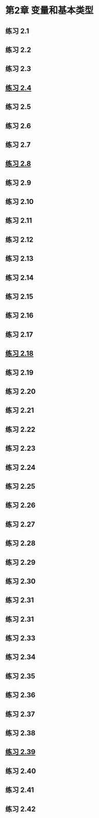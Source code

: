 # 第2章 变量和基本类型
## 练习 2.1
## 练习 2.2
## 练习 2.3
## [练习 2.4](https://github.com/LuckyGan/CppPrimer/blob/master/ch02/ex2_04.cc)
## 练习 2.5
## 练习 2.6
## 练习 2.7
## [练习 2.8](https://github.com/LuckyGan/CppPrimer/blob/master/ch02/ex2_08.cc)
## 练习 2.9
## 练习 2.10
## 练习 2.11
## 练习 2.12
## 练习 2.13
## 练习 2.14
## 练习 2.15
## 练习 2.16
## 练习 2.17
## [练习 2.18](https://github.com/LuckyGan/CppPrimer/blob/master/ch02/ex2_18.cc)
## 练习 2.19
## 练习 2.20
## 练习 2.21
## 练习 2.22
## 练习 2.23
## 练习 2.24
## 练习 2.25
## 练习 2.26
## 练习 2.27
## 练习 2.28
## 练习 2.29
## 练习 2.30
## 练习 2.31
## 练习 2.31
## 练习 2.33
## 练习 2.34
## 练习 2.35
## 练习 2.36
## 练习 2.37
## 练习 2.38
## [练习 2.39](https://github.com/LuckyGan/CppPrimer/blob/master/ch02/ex2_39.cc)
## 练习 2.40
## 练习 2.41
## 练习 2.42
